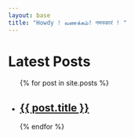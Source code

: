 ```yaml
---
layout: base
title: "Howdy ! வணக்கம்! नमस्कारं ! "
---
```


# Latest Posts

<ul>
  {% for post in site.posts %}
    <li>
      <h2><a href="{{ post.url }}">{{ post.title }}</a></h2>
    </li>
  {% endfor %}
</ul>
